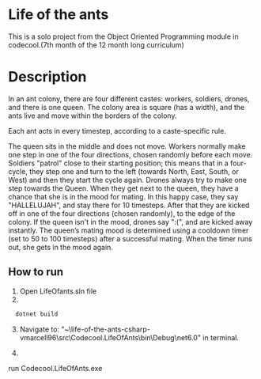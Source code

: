 
# Life of the ants

This is a solo project from the Object Oriented Programming module in codecool.(7th month of the 12 month long curriculum)

# Description

In an ant colony, there are four different castes: workers, soldiers, drones, and there is one queen. The colony area is square (has a width), and the ants live and move within the borders of the colony.

Each ant acts in every timestep, according to a caste-specific rule.

The queen sits in the middle and does not move.
Workers normally make one step in one of the four directions, chosen randomly before each move.
Soldiers "patrol" close to their starting position; this means that in a four-cycle, they step one and turn to the left (towards North, East, South, or West) and then they start the cycle again.
Drones always try to make one step towards the Queen. When they get next to the queen, they have a chance that she is in the mood for mating. In this happy case, they say "HALLELUJAH", and stay there for 10 timesteps. After that they are kicked off in one of the four directions (chosen randomly), to the edge of the colony. If the queen isn't in the mood, drones say ":(", and are kicked away instantly.
The queen’s mating mood is determined using a cooldown timer (set to 50 to 100 timesteps) after a successful mating. When the timer runs out, she gets in the mood again.




## How to run

1. Open LifeOfants.sln file
2. 
```bash
  dotnet build
```
3. Navigate to:
 "~\life-of-the-ants-csharp-vmarcell96\src\Codecool.LifeOfAnts\bin\Debug\net6.0\" in terminal.

4. 
run Codecool.LifeOfAnts.exe